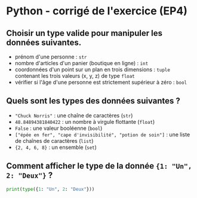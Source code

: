 # Python - corrigé de l'exercice (EP4)

## Choisir un type valide pour manipuler les données suivantes.

+ prénom d'une personne : `str`
+ nombre d'articles d'un panier (boutique en ligne) : `int`
+ coordonnées d'un point sur un plan en trois dimensions : `tuple` contenant les trois valeurs (x, y, z) de type `float`
+ vérifier si l'âge d'une personne est strictement supérieur à zéro : `bool`

## Quels sont les types des données suivantes ?

+ `"Chuck Norris"` : une chaîne de caractères (`str`)
+ `48.84894381840422` : un nombre à virgule flottante (`float`)
+ `False` : une valeur booléenne (`bool`)
+ `["épée en fer", "cape d'invisibilité", "potion de soin"]` : une liste de chaînes de caractères (`list`)
+ `{2, 4, 6, 8}` : un ensemble (`set`)

## Comment afficher le type de la donnée `{1: "Un", 2: "Deux"}` ?

```python
print(type({1: "Un", 2: "Deux"}))
```
